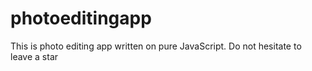 # photoeditingapp
This is photo editing app written on pure JavaScript. Do not hesitate to leave a star
